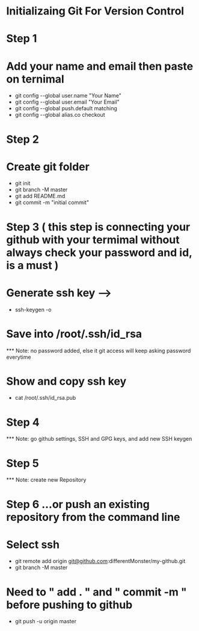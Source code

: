 # Initializaing Git For Version Control

# Step 1
# Add your name and email then paste on ternimal
* git config --global user.name "Your Name"
* git config --global user.email "Your Email"
* git config --global push.default matching
* git config --global alias.co checkout

# Step 2
# Create git folder
* git init
* git branch -M master
* git add README.md
* git commit -m "initial commit"

# Step 3 ( this step is connecting your github with your termimal without always check your password and id, is a must )
# Generate ssh key -->
* ssh-keygen -o
# Save into /root/.ssh/id_rsa
*** Note: no password added, else it git access will keep asking password everytime
# Show and copy ssh key
* cat /root/.ssh/id_rsa.pub

# Step 4
*** Note: go github settings, SSH and GPG keys, and add new SSH keygen

# Step 5
*** Note: create new Repository

# Step 6 …or push an existing repository from the command line
# Select ssh
* git remote add origin git@github.com:differentMonster/my-github.git
* git branch -M master
# Need to " add . "  and " commit -m " before pushing to github
* git push -u origin master
